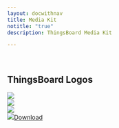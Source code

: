 ```yaml
---
layout: docwithnav
title: Media Kit
notitle: "true"
description: ThingsBoard Media Kit

---
```


<br/>

## ThingsBoard Logos

<div class="mediakit-logos">
    <div class="mediakit-logo">
        <div class="logo-container logo-blue">
            <img src="/images/thingsboard_logo_blue.svg">
        </div>    
    </div>
    <div class="mediakit-logo">
        <div class="logo-container logo-white">
            <img src="/images/thingsboard_logo_white.svg">
        </div>    
    </div>
    <div class="mediakit-logo">
        <div class="logo-container logo-black">
            <img src="/images/thingsboard_logo_black.svg">
        </div>
    </div>
</div>

<div class="mediakit-block">
    <div>
        <a class="button accent" href="ThingsBoard_Logos.zip" target="_blank"><img src="/images/thingsboard_min_white.svg">Download</a>
    </div>     
</div>

<br/>
<br/>

